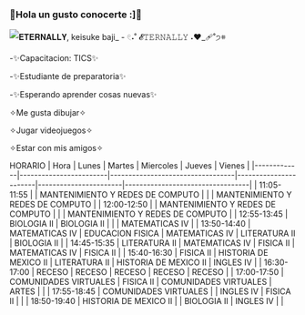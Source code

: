 ### 💛Hola un gusto conocerte :]💛

![𝐄𝐓𝐄𝐑𝐍𝐀𝐋𝐋𝐘, keisuke baji_  - 𓏲˖˚ 𝓔𝚃𝙴𝚁𝙽𝙰𝙻𝙻𝚈 ˖❤️_🩹˚੭𖥻](https://user-images.githubusercontent.com/99761874/155635094-edd7f4ce-8bef-4cee-a208-3798f6a9b3d2.gif)

-✨Capacitacion: TICS✨

-✨Estudiante de preparatoria✨

-✨Esperando aprender cosas nuevas✨

✧Me gusta dibujar✧

✧Jugar videojuegos✧

✧Estar con mis amigos✧

  
  HORARIO
  | Hora        | Lunes                  | Martes                           | Miercoles             | Jueves                | Vienes                           |
|-------------|------------------------|----------------------------------|-----------------------|-----------------------|----------------------------------|
| 11:05-11:55 |                        | MANTENIMIENTO Y REDES DE COMPUTO |                       |                       | MANTENIMIENTO Y REDES DE COMPUTO |
| 12:00-12:50 |                        | MANTENIMIENTO Y REDES DE COMPUTO |                       |                       | MANTENIMIENTO Y REDES DE COMPUTO |
| 12:55-13:45 | BIOLOGIA II            | BIOLOGIA II                      |                       |                       | MATEMATICAS IV                   |
| 13:50-14:40 | MATEMATICAS IV         | EDUCACION FISICA                 | MATEMATICAS IV        | LITERATURA II         | BIOLOGIA II                      |
| 14:45-15:35 |      LITERATURA II     | MATEMATICAS IV                   | FISICA II             | MATEMATICAS IV        | FISICA II                        |
| 15:40-16:30 | FISICA II              | HISTORIA DE  MEXICO II           | LITERATURA II         | HISTORIA DE MEXICO II | INGLES IV                        |
| 16:30-17:00 |         RECESO         |              RECESO              |         RECESO        |         RECESO        |              RECESO              |
| 17:00-17:50 | COMUNIDADES VIRTUALES  | FISICA II                        | COMUNIDADES VIRTUALES | ARTES                 |                                  |
| 17:55-18:45 | COMUNIDADES VIRTUALES  |                                  | INGLES IV             | FISICA II             |                                  |
| 18:50-19:40 | HISTORIA DE  MEXICO II |                                  | BIOLOGIA II           | INGLES IV             |                                  |

